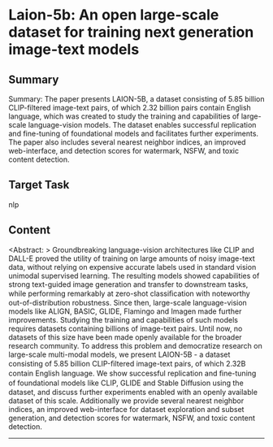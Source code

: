 # Laion-5b: An open large-scale dataset for training next generation image-text models

## Summary

Summary: The paper presents LAION-5B, a dataset consisting of 5.85 billion CLIP-filtered image-text pairs, of which 2.32 billion pairs contain English language, which was created to study the training and capabilities of large-scale language-vision models. The dataset enables successful replication and fine-tuning of foundational models and facilitates further experiments. The paper also includes several nearest neighbor indices, an improved web-interface, and detection scores for watermark, NSFW, and toxic content detection.


## Target Task

nlp

## Content

<Abstract: > Groundbreaking language-vision architectures like CLIP and DALL-E proved the utility of
training on large amounts of noisy image-text data, without relying on expensive accurate labels
used in standard vision unimodal supervised learning. The resulting models showed capabilities
of strong text-guided image generation and transfer to downstream tasks, while performing
remarkably at zero-shot classiﬁcation with noteworthy out-of-distribution robustness. Since then,
large-scale language-vision models like ALIGN, BASIC, GLIDE, Flamingo and Imagen made
further improvements. Studying the training and capabilities of such models requires datasets
containing billions of image-text pairs. Until now, no datasets of this size have been made openly
available for the broader research community. To address this problem and democratize research
on large-scale multi-modal models, we present LAION-5B - a dataset consisting of 5.85 billion
CLIP-ﬁltered image-text pairs, of which 2.32B contain English language. We show successful
replication and ﬁne-tuning of foundational models like CLIP, GLIDE and Stable Diﬀusion using
the dataset, and discuss further experiments enabled with an openly available dataset of this
scale. Additionally we provide several nearest neighbor indices, an improved web-interface for
dataset exploration and subset generation, and detection scores for watermark, NSFW, and toxic
content detection.



---

